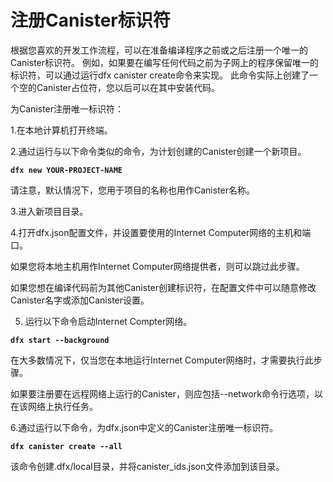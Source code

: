 # 注册Canister标识符

根据您喜欢的开发工作流程，可以在准备编译程序之前或之后注册一个唯一的Canister标识符。 例如，如果要在编写任何代码之前为子网上的程序保留唯一的标识符，可以通过运行dfx canister create命令来实现。 此命令实际上创建了一个空的Canister占位符，您以后可以在其中安装代码。

为Canister注册唯一标识符：

1.在本地计算机打开终端。

2.通过运行与以下命令类似的命令，为计划创建的Canister创建一个新项目。

**`dfx new YOUR-PROJECT-NAME`**

请注意，默认情况下，您用于项目的名称也用作Canister名称。

3.进入新项目目录。

4.打开dfx.json配置文件，并设置要使用的Internet Computer网络的主机和端口。

如果您将本地主机用作Internet Computer网络提供者，则可以跳过此步骤。

如果您想在编译代码前为其他Canister创建标识符，在配置文件中可以随意修改Canister名字或添加Canister设置。

5. 运行以下命令启动Internet Compter网络。

**`dfx start --background`**

在大多数情况下，仅当您在本地运行Internet Computer网络时，才需要执行此步骤。

如果要注册要在远程网络上运行的Canister，则应包括--network命令行选项，以在该网络上执行任务。

6.通过运行以下命令，为dfx.json中定义的Canister注册唯一标识符。

**`dfx canister create --all`**

该命令创建.dfx/local目录，并将canister\_ids.json文件添加到该目录。


